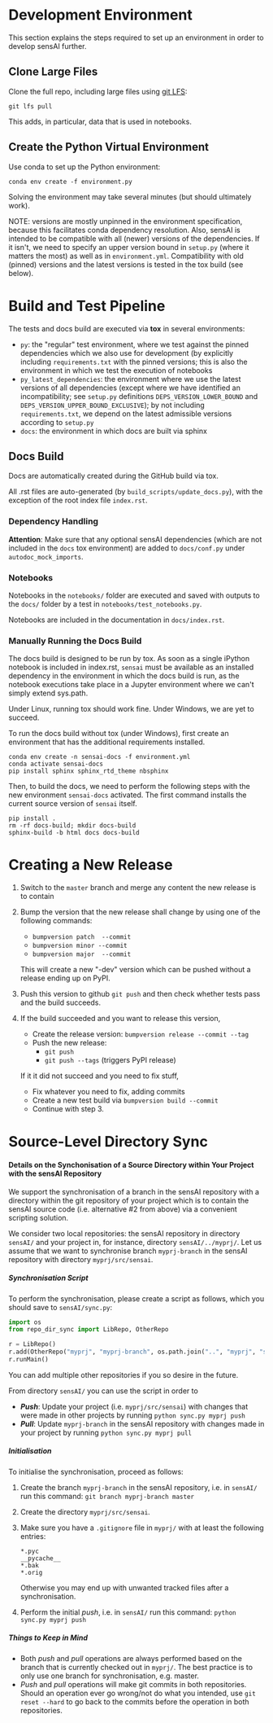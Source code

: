 # Development Environment

This section explains the steps required to set up an environment in order to develop sensAI further.

## Clone Large Files

Clone the full repo, including large files using [git LFS](https://git-lfs.github.com):

    git lfs pull

This adds, in particular, data that is used in notebooks.

## Create the Python Virtual Environment

Use conda to set up the Python environment:

    conda env create -f environment.py

Solving the environment may take several minutes (but should ultimately work).

NOTE: versions are mostly unpinned in the environment specification, because this facilitates conda dependency resolution. Also, sensAI is intended to be compatible with all (newer) versions of the dependencies. If it isn't, we need to specify  an upper version bound in `setup.py` (where it matters the most) as well as in `environment.yml`. Compatibility with old (pinned) versions and the latest versions is tested in the tox build (see below).

# Build and Test Pipeline

The tests and docs build are executed via **tox** in several environments:
* `py`: the "regular" test environment, where we test against the pinned dependencies which we also use for development (by explicitly including `requirements.txt` with the pinned versions; this is also the environment in which we test the execution of notebooks
* `py_latest_dependencies`: the environment where we use the latest versions of all dependencies (except where we have identified an incompatibility; see `setup.py` definitions `DEPS_VERSION_LOWER_BOUND` and `DEPS_VERSION_UPPER_BOUND_EXCLUSIVE`); by not including `requirements.txt`, we depend on the latest admissible versions according to `setup.py`
* `docs`: the environment in which docs are built via sphinx 

## Docs Build

Docs are automatically created during the GitHub build via tox.

All .rst files are auto-generated (by `build_scripts/update_docs.py`), with the exception of the root index file  `index.rst`.

### Dependency Handling

**Attention**: Make sure that any optional sensAI dependencies (which are not included in the `docs` tox environment) are added to `docs/conf.py` under `autodoc_mock_imports`.

### Notebooks

Notebooks in the `notebooks/` folder are executed and saved with outputs to the `docs/` folder by a test in `notebooks/test_notebooks.py`.

Notebooks are included in the documentation in `docs/index.rst`.

### Manually Running the Docs Build

The docs build is designed to be run by tox. As soon as a single iPython notebook is included in index.rst, `sensai` must be available as an installed dependency in the environment in which the docs build is run, as the notebook executions take place in a Jupyter environment where we can't simply extend sys.path. 

Under Linux, running tox should work fine. Under Windows, we are yet to succeed.

To run the docs build without tox (under Windows), first create an environment that has the additional requirements installed.

    conda env create -n sensai-docs -f environment.yml
    conda activate sensai-docs
    pip install sphinx sphinx_rtd_theme nbsphinx

Then, to build the docs, we need to perform the following steps with the new environment `sensai-docs` activated. The first command installs the current source version of  `sensai` itself.

    pip install .
    rm -rf docs-build; mkdir docs-build
    sphinx-build -b html docs docs-build

# Creating a New Release

1. Switch to the `master` branch and merge any content the new release is to contain

2. Bump the version that the new release shall change by using one of the following commands:

   * `bumpversion patch  --commit`
   * `bumpversion minor --commit`
   * `bumpversion major  --commit`

   This will create a new "-dev" version which can be pushed without a release ending up on PyPI.

3. Push this version to github
   `git push`
   and then check whether tests pass and the build succeeds.

4. If the build succeeded and you want to release this version, 

   * Create the release version:
     `bumpversion release --commit --tag`
   * Push the new release:
     * `git push`
     * `git push --tags` (triggers PyPI release)

   If it it did not succeed and you need to fix stuff, 

   * Fix whatever you need to fix, adding commits
   * Create a new test build via
     `bumpversion build --commit`
   * Continue with step 3.

# Source-Level Directory Sync

#### Details on the Synchonisation of a Source Directory within Your Project with the sensAI Repository

We support the synchronisation of a branch in the sensAI repository with a directory within the git repository of your project which is to contain the sensAI source code (i.e. alternative #2 from above) via a convenient scripting solution.

We consider two local repositories: the sensAI repository in directory `sensAI/` and your project in, for instance, directory `sensAI/../myprj/`. Let us assume that we want to synchronise branch `myprj-branch` in the sensAI repository with directory `myprj/src/sensai`.

##### Synchronisation Script

To perform the synchronisation, please create a script as follows, which you should save to `sensAI/sync.py`:

```python
import os
from repo_dir_sync import LibRepo, OtherRepo

r = LibRepo()
r.add(OtherRepo("myprj", "myprj-branch", os.path.join("..", "myprj", "src", "sensai")))
r.runMain()
```

You can add multiple other repositories if you so desire in the future.

From directory `sensAI/` you can use the script in order to 

* ***Push***: Update your project (i.e. `myprj/src/sensai`) with changes that were made in other projects by running `python sync.py myprj push`
* ***Pull***: Update `myprj-branch` in the sensAI repository with changes made in your project by running `python sync.py myprj pull`

##### Initialisation

To initialise the synchronisation, proceed as follows:

1. Create the branch `myprj-branch` in the sensAI repository, i.e. in `sensAI/` run this command:
   `git branch myprj-branch master`
2. Create the directory `myprj/src/sensai`.
3. Make sure you have a `.gitignore` file in `myprj/` with at least the following entries:

       *.pyc
       __pycache__
       *.bak
       *.orig

   Otherwise you may end up with unwanted tracked files after a synchronisation.
4. Perform the initial *push*, i.e. in `sensAI/` run this command:
   `python sync.py myprj push`

##### Things to Keep in Mind

* Both *push* and *pull* operations are always performed based on the branch that is currently checked out in `myprj/`. The best practice is to only use one branch for synchronisation, e.g. master.
* *Push* and *pull* operations will make git commits in both repositories. Should an operation ever go wrong/not do what you intended, use `git reset --hard` to go back to the commits before the operation in both repositories.